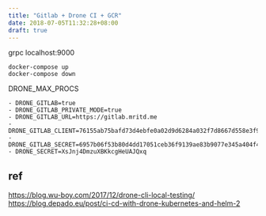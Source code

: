 ```yaml
---
title: "Gitlab + Drone CI + GCR"
date: 2018-07-05T11:32:28+08:00
draft: true
---
```


grpc localhost:9000
```
docker-compose up
docker-compose down
```
DRONE_MAX_PROCS
```
- DRONE_GITLAB=true
- DRONE_GITLAB_PRIVATE_MODE=true
- DRONE_GITLAB_URL=https://gitlab.mritd.me
- DRONE_GITLAB_CLIENT=76155ab75bafd73d4ebfe0a02d9d6284a032f7d8667d558e3f929a64805d1fa1
- DRONE_GITLAB_SECRET=6957b06f53b80d4dd17051ceb36f9139ae83b9077e345a404f476e317b0c8f3d
- DRONE_SECRET=XsJnj4DmzuXBKkcgHeUAJQxq
```
## ref
<https://blog.wu-boy.com/2017/12/drone-cli-local-testing/>
<https://blog.depado.eu/post/ci-cd-with-drone-kubernetes-and-helm-2>